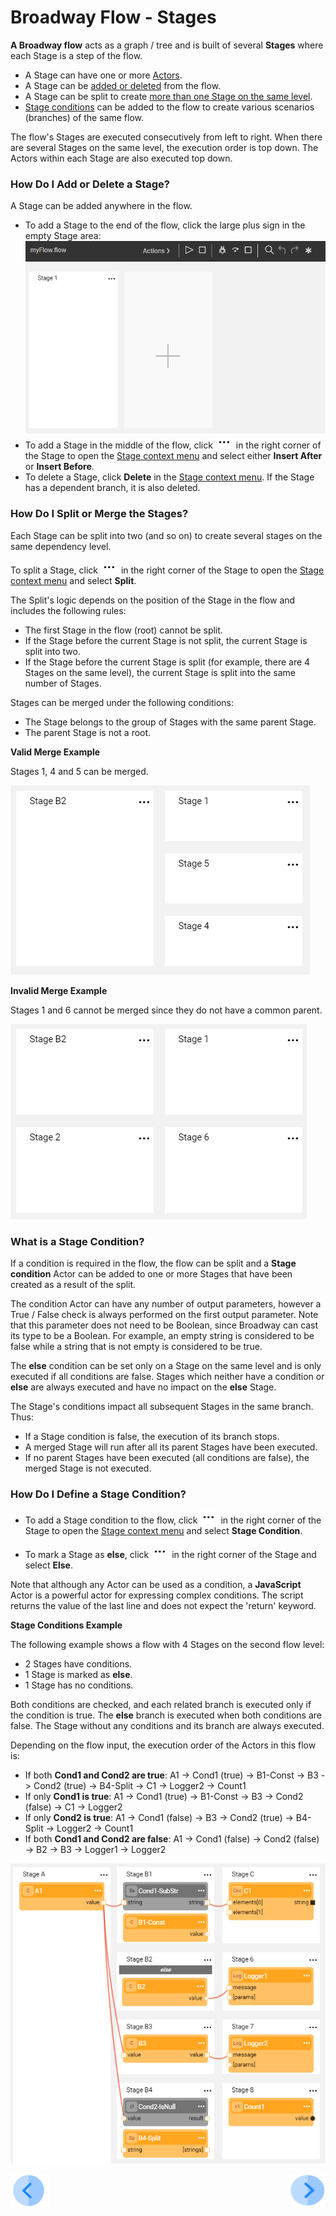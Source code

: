 # Broadway Flow - Stages

**A Broadway flow** acts as a graph / tree and is built of several **Stages** where each Stage is a step of the flow. 
- A Stage can have one or more [Actors](/articles/99_Broadway/03_broadway_actor.md). 
- A Stage can be [added or deleted](/articles/99_Broadway/19_broadway_flow_stages.md#how-do-i-add-or-delete-a-stage) from the flow.
- A Stage can be split to create [more than one Stage on the same level](/articles/99_Broadway/19_broadway_flow_stages.md#how-do-i-split-or-merge-the-stages). 
- [Stage conditions](/articles/99_Broadway/19_broadway_flow_stages.md#what-is-a-stage-condition) can be added to the flow to create various scenarios (branches) of the same flow. 

The flow's Stages are executed consecutively from left to right. When there are several Stages on the same level, the execution order is top down. The Actors within each Stage are also executed top down. 

### How Do I Add or Delete a Stage?

A Stage can be added anywhere in the flow.

- To add a Stage to the end of the flow, click the large plus sign in the empty Stage area:
![Flow-Plus Icon](/articles/99_Broadway/images/99_18_01_main_flow_area.PNG)
- To add a Stage in the middle of the flow, click ![image](/articles/99_Broadway/images/99_19_dots.PNG) in the right corner of the Stage to open the [Stage context menu](/articles/99_Broadway/18_broadway_flow_window.md#stage-context-menu) and select either **Insert After** or **Insert Before**. 
- To delete a Stage, click **Delete** in the [Stage context menu](/articles/99_Broadway/18_broadway_flow_window.md#stage-context-menu). If the Stage has a dependent branch, it is also deleted.

### How Do I Split or Merge the Stages?

Each Stage can be split into two (and so on) to create several stages on the same dependency level. 

To split a Stage, click ![image](/articles/99_Broadway/images/99_19_dots.PNG) in the right corner of the Stage to open the [Stage context menu](/articles/99_Broadway/18_broadway_flow_window.md#stage-context-menu) and select  **Split**. 

The Split's logic depends on the position of the Stage in the flow and includes the following rules:
- The first Stage in the flow (root) cannot be split. 
- If the Stage before the current Stage is not split, the current Stage is split into two.
- If the Stage before the current Stage is split (for example, there are 4 Stages on the same level), the current Stage is split into the same number of Stages.

Stages can be merged under the following conditions:
- The Stage belongs to the group of Stages with the same parent Stage.
- The parent Stage is not a root.

**Valid Merge Example**

Stages 1, 4 and 5 can be merged.

![image](/articles/99_Broadway/images/99_19_merge_example_1.PNG)

**Invalid Merge Example**

Stages 1 and 6 cannot be merged since they do not have a common parent.

![image](/articles/99_Broadway/images/99_19_merge_example_2.PNG)

### What is a Stage Condition?

If a condition is required in the flow, the flow can be split and a **Stage condition** Actor can be added to one or more Stages that have been created as a result of the split. 

The condition Actor can have any number of output parameters, however a True / False check is always performed on the first output parameter. Note that this parameter does not need to be Boolean, since Broadway can cast its type to be a Boolean. For example, an empty string is considered to be false while a string that is not empty is considered to be true.

The **else** condition can be set only on a Stage on the same level and is only executed if all conditions are false. Stages which neither have a condition or **else** are always executed and have no impact on the **else** Stage. 

The Stage's conditions impact all subsequent Stages in the same branch. Thus: 
-  If a Stage condition is false, the execution of its branch stops. 
-  A merged Stage will run after all its parent Stages have been executed. 
-  If no parent Stages have been executed (all conditions are false), the merged Stage is not executed.

### How Do I Define a Stage Condition?

- To add a Stage condition to the flow, click ![image](/articles/99_Broadway/images/99_19_dots.PNG) in the right corner of the Stage to open the [Stage context menu](/articles/99_Broadway/18_broadway_flow_window.md#stage-context-menu) and select **Stage Condition**. 

- To mark a Stage as **else**, click ![image](/articles/99_Broadway/images/99_19_dots.PNG) in the right corner of the Stage and select **Else**.

Note that although any Actor can be used as a condition, a **JavaScript** Actor is a powerful actor for expressing complex conditions. The script returns the value of the last line and does not expect the 'return' keyword.

**Stage Conditions Example**

The following example shows a flow with 4 Stages on the second flow level: 
-  2 Stages have conditions.
-  1 Stage is marked as **else**. 
-  1 Stage has no conditions. 

Both conditions are checked, and each related branch is executed only if the condition is true. The **else** branch is executed when both conditions are false. The Stage without any conditions and its branch are always executed.

Depending on the flow input, the execution order of the Actors in this flow is:

- If both **Cond1 and Cond2 are true**: A1 -> Cond1 (true) -> B1-Const -> B3 -> Cond2 (true) -> B4-Split -> C1 -> Logger2 -> Count1
- If only **Cond1 is true**: A1 -> Cond1 (true) -> B1-Const -> B3 -> Cond2 (false) -> C1 -> Logger2
- If only **Cond2 is true**: A1 -> Cond1 (false) -> B3 -> Cond2 (true) -> B4-Split -> Logger2 -> Count1
- If both **Cond1 and Cond2 are false**: A1 -> Cond1 (false) -> Cond2 (false) -> B2 -> B3 -> Logger1 -> Logger2

![image](/articles/99_Broadway/images/99_19_cond_example_1.PNG)

[![Previous](/articles/images/Previous.png)](/articles/99_Broadway/18_broadway_flow_window.md)[<img align="right" width="60" height="54" src="/articles/images/Next.png">](/articles/99_Broadway/20_broadway_flow_linking_actors.md)

